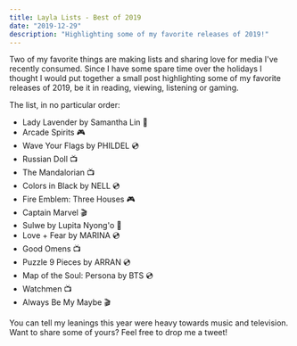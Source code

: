 ```yaml
---
title: Layla Lists - Best of 2019
date: "2019-12-29"
description: "Highlighting some of my favorite releases of 2019!"
---
```


Two of my favorite things are making lists and sharing love for media I've recently consumed. Since I have some spare time over the holidays I thought I would put together a small post highlighting some of my favorite releases of 2019, be it in reading, viewing, listening or gaming.

The list, in no particular order:

 * Lady Lavender by Samantha Lin 📘
 * Arcade Spirits 🎮
 * Wave Your Flags by PHILDEL 💿
 * Russian Doll 📺
 * The Mandalorian 📺
 * Colors in Black by NELL 💿
 * Fire Emblem: Three Houses 🎮
 * Captain Marvel 🎬
 * Sulwe by Lupita Nyong'o 📘
 * Love + Fear by MARINA 💿
 * Good Omens 📺
 * Puzzle 9 Pieces by ARRAN 💿
 * Map of the Soul: Persona by BTS 💿
 * Watchmen 📺
 * Always Be My Maybe 🎬

You can tell my leanings this year were heavy towards music and television. Want to share some of yours? Feel free to drop me a tweet!

